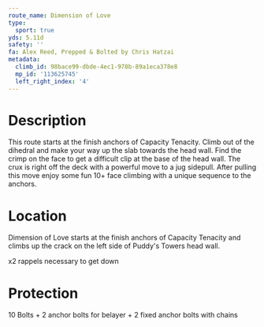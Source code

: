 ```yaml
---
route_name: Dimension of Love
type:
  sport: true
yds: 5.11d
safety: ''
fa: Alex Reed, Prepped & Bolted by Chris Hatzai
metadata:
  climb_id: 98bace99-dbde-4ec1-978b-89a1eca378e8
  mp_id: '113625745'
  left_right_index: '4'
---
```

# Description
This route starts at the finish anchors of Capacity Tenacity. Climb out of the dihedral and make your way up the slab towards the head wall. Find the crimp on the face to get a difficult clip at the base of the head wall. The crux is right off the deck with a powerful move to a jug sidepull. After pulling this move enjoy some fun 10+ face climbing with a unique sequence to the anchors.

# Location
Dimension of Love starts at the finish anchors of Capacity Tenacity and climbs up the crack on the left side of Puddy's Towers head wall.

x2 rappels necessary to get down

# Protection
10 Bolts + 2 anchor bolts for belayer + 2 fixed anchor bolts with chains
